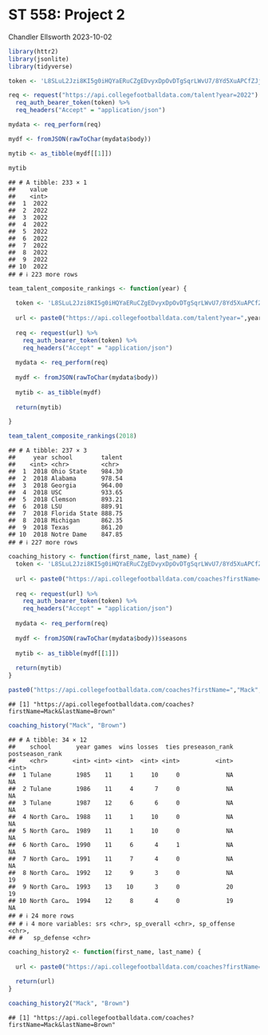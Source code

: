 ST 558: Project 2
================
Chandler Ellsworth
2023-10-02

``` r
library(httr2)
library(jsonlite)
library(tidyverse)
```

``` r
token <- 'L8SLuL2Jzi8KI5g0iHQYaERuCZgEDvyxDpOvDTgSqrLWvU7/8Yd5XuAPCfZJjMCJ'

req <- request("https://api.collegefootballdata.com/talent?year=2022") %>% 
  req_auth_bearer_token(token) %>% 
  req_headers("Accept" = "application/json")

mydata <- req_perform(req)

mydf <- fromJSON(rawToChar(mydata$body))

mytib <- as_tibble(mydf[[1]])

mytib
```

    ## # A tibble: 233 × 1
    ##    value
    ##    <int>
    ##  1  2022
    ##  2  2022
    ##  3  2022
    ##  4  2022
    ##  5  2022
    ##  6  2022
    ##  7  2022
    ##  8  2022
    ##  9  2022
    ## 10  2022
    ## # ℹ 223 more rows

``` r
team_talent_composite_rankings <- function(year) {
  
  token <- 'L8SLuL2Jzi8KI5g0iHQYaERuCZgEDvyxDpOvDTgSqrLWvU7/8Yd5XuAPCfZJjMCJ'
  
  url <- paste0("https://api.collegefootballdata.com/talent?year=",year)
  
  req <- request(url) %>% 
    req_auth_bearer_token(token) %>% 
    req_headers("Accept" = "application/json")
  
  mydata <- req_perform(req)
  
  mydf <- fromJSON(rawToChar(mydata$body))
  
  mytib <- as_tibble(mydf)
  
  return(mytib)

}

team_talent_composite_rankings(2018)
```

    ## # A tibble: 237 × 3
    ##     year school        talent
    ##    <int> <chr>         <chr> 
    ##  1  2018 Ohio State    984.30
    ##  2  2018 Alabama       978.54
    ##  3  2018 Georgia       964.00
    ##  4  2018 USC           933.65
    ##  5  2018 Clemson       893.21
    ##  6  2018 LSU           889.91
    ##  7  2018 Florida State 888.75
    ##  8  2018 Michigan      862.35
    ##  9  2018 Texas         861.20
    ## 10  2018 Notre Dame    847.85
    ## # ℹ 227 more rows

``` r
coaching_history <- function(first_name, last_name) {
  token <- 'L8SLuL2Jzi8KI5g0iHQYaERuCZgEDvyxDpOvDTgSqrLWvU7/8Yd5XuAPCfZJjMCJ'
  
  url <- paste0("https://api.collegefootballdata.com/coaches?firstName=",first_name,"&lastName=",last_name)
  
  req <- request(url) %>% 
    req_auth_bearer_token(token) %>% 
    req_headers("Accept" = "application/json")
  
  mydata <- req_perform(req)
  
  mydf <- fromJSON(rawToChar(mydata$body))$seasons
  
  mytib <- as_tibble(mydf[[1]])
  
  return(mytib)
}

paste0("https://api.collegefootballdata.com/coaches?firstName=","Mack","&lastName=","Brown")
```

    ## [1] "https://api.collegefootballdata.com/coaches?firstName=Mack&lastName=Brown"

``` r
coaching_history("Mack", "Brown")
```

    ## # A tibble: 34 × 12
    ##    school       year games  wins losses  ties preseason_rank postseason_rank
    ##    <chr>       <int> <int> <int>  <int> <int>          <int>           <int>
    ##  1 Tulane       1985    11     1     10     0             NA              NA
    ##  2 Tulane       1986    11     4      7     0             NA              NA
    ##  3 Tulane       1987    12     6      6     0             NA              NA
    ##  4 North Caro…  1988    11     1     10     0             NA              NA
    ##  5 North Caro…  1989    11     1     10     0             NA              NA
    ##  6 North Caro…  1990    11     6      4     1             NA              NA
    ##  7 North Caro…  1991    11     7      4     0             NA              NA
    ##  8 North Caro…  1992    12     9      3     0             NA              19
    ##  9 North Caro…  1993    13    10      3     0             20              19
    ## 10 North Caro…  1994    12     8      4     0             19              NA
    ## # ℹ 24 more rows
    ## # ℹ 4 more variables: srs <chr>, sp_overall <chr>, sp_offense <chr>,
    ## #   sp_defense <chr>

``` r
coaching_history2 <- function(first_name, last_name) {
  
  url <- paste0("https://api.collegefootballdata.com/coaches?firstName=",first_name,"&lastName=",last_name)
  
  return(url)
}

coaching_history2("Mack", "Brown")
```

    ## [1] "https://api.collegefootballdata.com/coaches?firstName=Mack&lastName=Brown"
